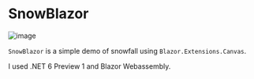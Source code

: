 # SnowBlazor
![image](https://user-images.githubusercontent.com/58620778/109483956-2f8e5300-7ac3-11eb-9c98-b7582fdd079c.png)

`SnowBlazor` is a simple demo of snowfall using `Blazor.Extensions.Canvas`.

I used .NET 6 Preview 1 and Blazor Webassembly.
